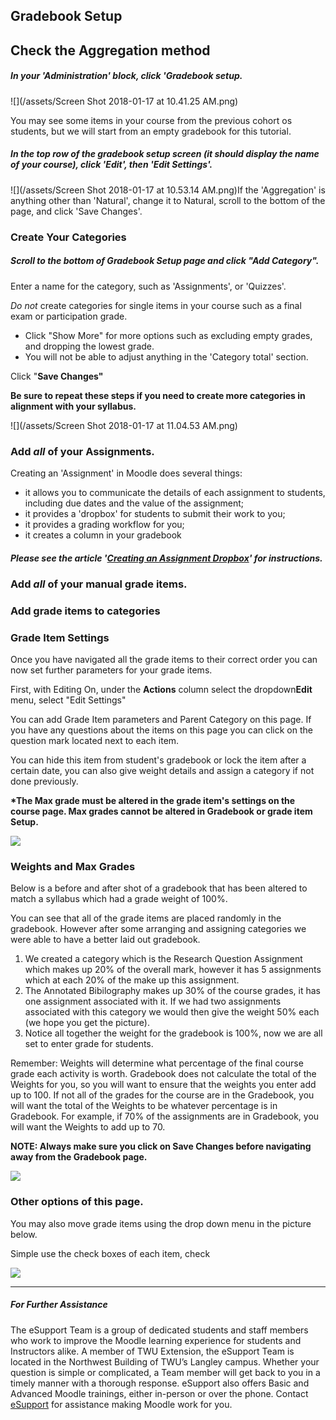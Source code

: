 ## Gradebook Setup

## Check the Aggregation method

##### In your 'Administration' block, click 'Gradebook setup.

![](/assets/Screen Shot 2018-01-17 at 10.41.25 AM.png)

You may see some items in your course from the previous cohort os students, but we will start from an empty gradebook for this tutorial.

##### In the top row of the gradebook setup screen \(it should display the name of your course\), click 'Edit', then 'Edit Settings'.

![](/assets/Screen Shot 2018-01-17 at 10.53.14 AM.png)If the 'Aggregation' is anything other than 'Natural', change it to Natural, scroll to the bottom of the page, and click 'Save Changes'.

### Create Your Categories

##### Scroll to the bottom of Gradebook Setup page and click **"Add Category"**.

Enter a name for the category, such as 'Assignments', or 'Quizzes'.

_Do not_ create categories for single items in your course such as a final exam or participation grade.

* Click "Show More" for more options such as excluding empty grades, and dropping the lowest grade.
* You will not be able to adjust anything in the 'Category total' section.

Click "**Save Changes"**

**Be sure to repeat these steps if you need to create more categories in alignment with your syllabus.**

![](/assets/Screen Shot 2018-01-17 at 11.04.53 AM.png)

### Add _all_ of your Assignments.

Creating an 'Assignment' in Moodle does several things:

* it allows you to communicate the details of each assignment to students, including due dates and the value of the assignment;
* it provides a 'dropbox' for students to submit their work to you;
* it provides a grading workflow for you;
* it creates a column in your gradebook

##### Please see the article '[Creating an Assignment Dropbox](https://twonline.gitbooks.io/moodlefaq/content/creating-an-assignment-dropbox.html)' for instructions.



### Add _all_ of your manual grade items.



### 

### Add grade items to categories





### Grade Item Settings

Once you have navigated all the grade items to their correct order you can now set further parameters for your grade items.

First, with Editing On, under the **Actions** column select the dropdown**Edit** menu, select "Edit Settings"

You can add Grade Item parameters and Parent Category on this page. If you have any questions about the items on this page you can click on the question mark located next to each item.

You can hide this item from student's gradebook or lock the item after a certain date, you can also give weight details and assign a category if not done previously.

**\*The Max grade must be altered in the grade item's settings on the course page. Max grades cannot be altered in Gradebook or grade item Setup.**

![](/assets/grade-item-settings.png)

### Weights and Max Grades

Below is a before and after shot of a gradebook that has been altered to match a syllabus which had a grade weight of 100%.

You can see that all of the grade items are placed randomly in the gradebook. However after some arranging and assigning categories we were able to have a better laid out gradebook.

1. We created a category which is the Research Question Assignment which makes up 20% of the overall mark, however it has 5 assignments which at each 20% of the make up this assignment.
2. The Annotated 
   Bibilography
    makes up 30% of the course grades, it has one assignment associated with it. If we had two assignments associated with this category we would then give the weight 50% each \(we hope you get the picture\).
3. Notice all together the weight for the 
   gradebook
    is 100%, now we are all set to enter grade for students.

Remember: Weights will determine what percentage of the final course grade each activity is worth. Gradebook does not calculate the total of the Weights for you, so you will want to ensure that the weights you enter add up to 100. If not all of the grades for the course are in the Gradebook, you will want the total of the Weights to be whatever percentage is in Gradebook. For example, if 70% of the assignments are in Gradebook, you will want the Weights to add up to 70.

**NOTE: Always make sure you click on Save Changes before navigating away from the Gradebook page.**

![](/assets/weights-and-max-grades.png)

### Other options of this page.

You may also move grade items using the drop down menu in the picture below.

Simple use the check boxes of each item, check

![](/assets/other-options-of-this-page.png)

---

##### For Further Assistance

The eSupport Team is a group of dedicated students and staff members who work to improve the Moodle learning experience for students and Instructors alike. A member of TWU Extension, the eSupport Team is located in the Northwest Building of TWU’s Langley campus. Whether your question is simple or complicated, a Team member will get back to you in a timely manner with a thorough response. eSupport also offers Basic and Advanced Moodle trainings, either in-person or over the phone. Contact [eSupport](https://trinitywestern.teamdynamix.com/TDClient/Requests/ServiceDet?ID=16141) for assistance making Moodle work for you.


